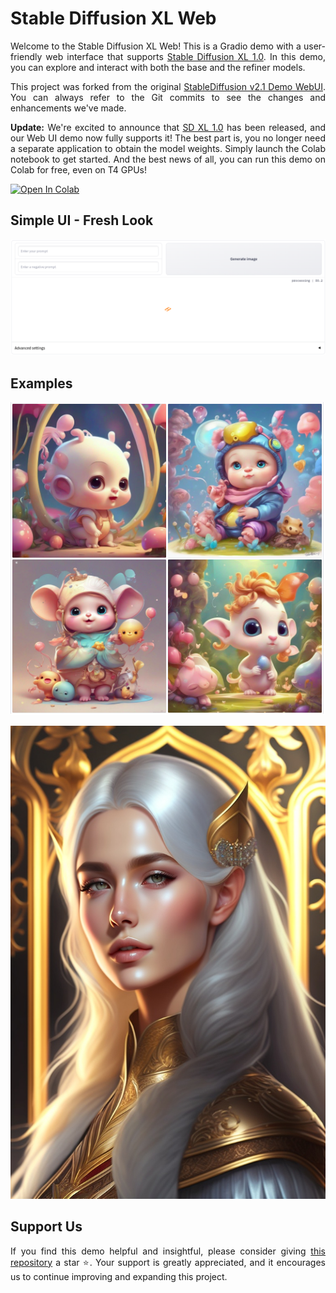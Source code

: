 # Stable Diffusion XL Web

<div align="justify" markdown=1>

Welcome to the Stable Diffusion XL Web! This is a Gradio demo with a user-friendly web interface that supports [Stable Diffusion XL 1.0](https://github.com/Stability-AI/generative-models). In this demo, you can explore and interact with both the base and the refiner models.

This project was forked from the original [StableDiffusion v2.1 Demo WebUI](https://huggingface.co/spaces/gradio-client-demos/stable-diffusion). You can always refer to the Git commits to see the changes and enhancements we've made.

**Update:** We're excited to announce that [SD XL 1.0](https://huggingface.co/stabilityai/stable-diffusion-xl-base-1.0) has been released, and our Web UI demo now fully supports it! The best part is, you no longer need a separate application to obtain the model weights. Simply launch the Colab notebook to get started. And the best news of all, you can run this demo on Colab for free, even on T4 GPUs!

<a target="_blank" href="https://colab.research.google.com/drive/1ysuxlib8Dg4LQ9YbQ7GjvSFn97nA0rWv?usp=sharing"><img src="https://colab.research.google.com/assets/colab-badge.svg" alt="Open In Colab"/></a>

## Simple UI - Fresh Look

![Main](sample/main.png)

## Examples

![Sample 1](sample/img1.png)

![Sample 2](sample/img2.jpeg)


## Support Us

If you find this demo helpful and insightful, please consider giving [this repository](https://github.com/ayush-thakur02/stable-diffusion-xl-web) a star ⭐. Your support is greatly appreciated, and it encourages us to continue improving and expanding this project.

</div>
